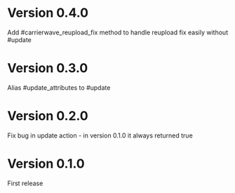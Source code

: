 # Version 0.4.0

Add #carrierwave_reupload_fix method to handle reupload fix easily without #update

# Version 0.3.0

Alias #update_attributes to #update

# Version 0.2.0

Fix bug in update action - in version 0.1.0 it always returned true

# Version 0.1.0

First release

